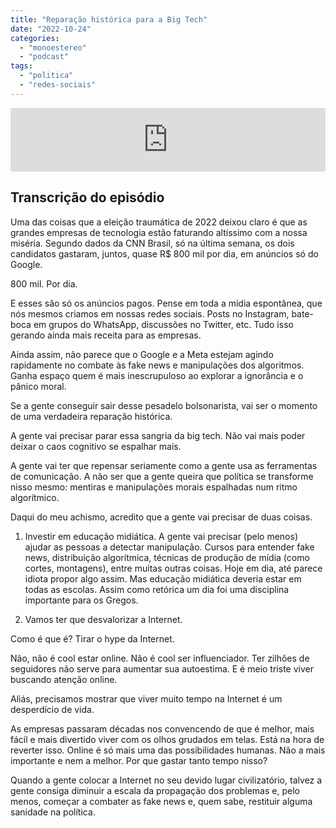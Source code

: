 ```yaml
---
title: "Reparação histórica para a Big Tech"
date: "2022-10-24"
categories: 
  - "monoestereo"
  - "podcast"
tags: 
  - "politica"
  - "redes-sociais"
---
```


<iframe src="https://anchor.fm/monoestereo/embed/episodes/Reparao-histrica-para-a-Big-Tech-e1pmh73" height="102px" width="100%" frameborder="0" scrolling="no"></iframe>

## Transcrição do episódio

Uma das coisas que a eleição traumática de 2022 deixou claro é que as grandes empresas de tecnologia estão faturando altíssimo com a nossa miséria. Segundo dados da CNN Brasil, só na última semana, os dois candidatos gastaram, juntos, quase R$ 800 mil por dia, em anúncios só do Google.

800 mil. Por dia.

E esses são só os anúncios pagos. Pense em toda a mídia espontânea, que nós mesmos criamos em nossas redes sociais. Posts no Instagram, bate-boca em grupos do WhatsApp, discussões no Twitter, etc. Tudo isso gerando ainda mais receita para as empresas.

Ainda assim, não parece que o Google e a Meta estejam agindo rapidamente no combate às fake news e manipulações dos algoritmos. Ganha espaço quem é mais inescrupuloso ao explorar a ignorância e o pânico moral.

Se a gente conseguir sair desse pesadelo bolsonarista, vai ser o momento de uma verdadeira reparação histórica.

A gente vai precisar parar essa sangria da big tech. Não vai mais poder deixar o caos cognitivo se espalhar mais.

A gente vai ter que repensar seriamente como a gente usa as ferramentas de comunicação. A não ser que a gente queira que política se transforme nisso mesmo: mentiras e manipulações morais espalhadas num ritmo algorítmico.

Daqui do meu achismo, acredito que a gente vai precisar de duas coisas.

1. Investir em educação midiática. A gente vai precisar (pelo menos) ajudar as pessoas a detectar manipulação. Cursos para entender fake news, distribuição algorítmica, técnicas de produção de mídia (como cortes, montagens), entre muitas outras coisas. Hoje em dia, até parece idiota propor algo assim. Mas educação midiática deveria estar em todas as escolas. Assim como retórica um dia foi uma disciplina importante para os Gregos.
    
2. Vamos ter que desvalorizar a Internet.
    

Como é que é? Tirar o hype da Internet.

Não, não é cool estar online. Não é cool ser influenciador. Ter zilhões de seguidores não serve para aumentar sua autoestima. E é meio triste viver buscando atenção online.

Aliás, precisamos mostrar que viver muito tempo na Internet é um desperdício de vida.

As empresas passaram décadas nos convencendo de que é melhor, mais fácil e mais divertido viver com os olhos grudados em telas. Está na hora de reverter isso. Online é só mais uma das possibilidades humanas. Não a mais importante e nem a melhor. Por que gastar tanto tempo nisso?

Quando a gente colocar a Internet no seu devido lugar civilizatório, talvez a gente consiga diminuir a escala da propagação dos problemas e, pelo menos, começar a combater as fake news e, quem sabe, restituir alguma sanidade na política.
